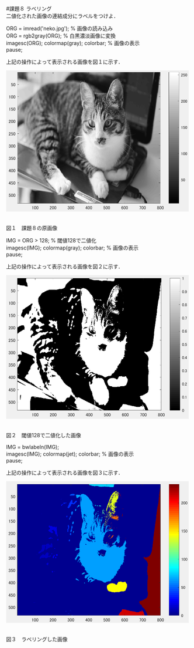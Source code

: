 #課題８ ラベリング  
二値化された画像の連結成分にラベルをつけよ．

ORG = imread('neko.jpg'); % 画像の読み込み  
ORG = rgb2gray(ORG); % 白黒濃淡画像に変換  
imagesc(ORG); colormap(gray); colorbar; % 画像の表示  
pause;  

上記の操作によって表示される画像を図１に示す．

<img src="https://github.com/miyabi0529/15ec068_image_processing/blob/master/kadai8.1.PNG" width="500">  

図１　課題８の原画像

IMG = ORG > 128; % 閾値128で二値化  
imagesc(IMG); colormap(gray); colorbar; % 画像の表示  
pause;  

上記の操作によって表示される画像を図２に示す．

<img src="https://github.com/miyabi0529/15ec068_image_processing/blob/master/kadai8.2.PNG" width="500">  

図２　閾値128で二値化した画像

IMG = bwlabeln(IMG);  
imagesc(IMG); colormap(jet); colorbar; % 画像の表示  
pause;  

上記の操作によって表示される画像を図３に示す．

<img src="https://github.com/miyabi0529/15ec068_image_processing/blob/master/kadai8.3.PNG" width="500">  

図３　ラベリングした画像
